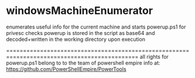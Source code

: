 # windowsMachineEnumerator
enumerates useful info for the current machine and starts powerup.ps1 for privesc checks
powerup is stored in the script as base64 and decoded+written in the working directory upon execution

=============================================================================================
all rights for powerup.ps1 belong to to the team of powershell empire
info at: https://github.com/PowerShellEmpire/PowerTools
